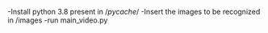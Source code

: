 -Install python 3.8 present in /_pycache_/
-Insert the images to be recognized in /images
-run main_video.py
